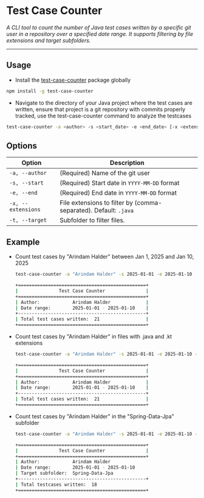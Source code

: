 # Test Case Counter

*A CLI tool to count the number of Java test cases written by a specific git user in a repository over a specified date range. It supports filtering by file extensions and target subfolders.*

---

## Usage

- Install the [test-case-counter](https://www.npmjs.com/package/test-case-counter) package globally

```bash
npm install -g test-case-counter
```

- Navigate to the directory of your Java project where the test cases are written, ensure that project is a git repository with commits properly tracked, use the test-case-counter command to analyze the testcases

```bash
test-case-counter -a <author> -s <start_date> -e <end_date> [-x <extensions>] [-t <target>]
```

## Options

| **Option**             | **Description**                                                                 |
|------------------------|---------------------------------------------------------------------------------|
| `-a, --author`         | (Required) Name of the git user                   |
| `-s, --start`          | (Required) Start date in `YYYY-MM-DD` format                                   |
| `-e, --end`            | (Required) End date in `YYYY-MM-DD` format                                     |
| `-x, --extensions`     | File extensions to filter by (comma-separated). Default: `.java`               |
| `-t, --target`         | Subfolder to filter files.                                            |

## Example

- Count test cases by "Arindam Halder" between Jan 1, 2025 and Jan 10, 2025

  ```bash
  test-case-counter -a "Arindam Halder" -s 2025-01-01 -e 2025-01-10
  ```

  ```bash
  +===============================================+
  |               Test Case Counter               |
  +===============================================+
  | Author:            Arindam Halder             |
  | Date range:        2025-01-01 - 2025-01-10    |
  +-----------------------------------------------+
  | Total test cases written:  21                 |
  +===============================================+
  ```

- Count test cases by "Arindam Halder" in files with .java and .kt extensions
  ```bash
  test-case-counter -a "Arindam Halder" -s 2025-01-01 -e 2025-01-10 -x .java,.kt
  ```

  ```bash
  +===============================================+
  |               Test Case Counter               |
  +===============================================+
  | Author:            Arindam Halder             |
  | Date range:        2025-01-01 - 2025-01-10    |
  +-----------------------------------------------+
  | Total test cases written:  21                 |
  +===============================================+
  ```

- Count test cases by "Arindam Halder" in the "Spring-Data-Jpa" subfolder
  ```bash
  test-case-counter -a "Arindam Halder" -s 2025-01-01 -e 2025-01-10 -t Spring-Data-Jpa
  ```

  ```bash
  +===============================================+
  |               Test Case Counter               |
  +===============================================+
  | Author:            Arindam Halder
  | Date range:        2025-01-01 - 2025-01-10
  | Target subfolder:  Spring-Data-Jpa
  +-----------------------------------------------+
  | Total testcases written:  18
  +===============================================+
  ```